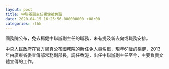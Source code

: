 ```yaml
---
layout: post
title: 中聯辦副主任楊健被免職
date: 2020-04-15 16:25:56.000000000 +08:00
categories: rthk
---
```


國務院公布，免去楊健中聯辦副主任的職務，未有提及新去向或職務安排。

中央人民政府在官方網頁公布國務院的新任免人員名單，現年61歲的楊健，2013年由廣東省委宣傳部常務副部長，調任香港，出任中聯辦副主任至今，主要負責文體宣傳的工作。
